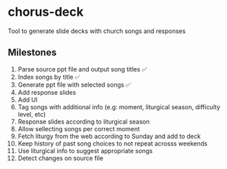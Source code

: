 # chorus-deck
Tool to generate slide decks with church songs and responses

## Milestones

1. Parse source ppt file and output song titles ✅
2. Index songs by title ✅
3. Generate ppt file with selected songs ✅
4. Add response slides
5. Add UI
6. Tag songs with additional info (e.g: moment, liturgical season, difficulty level, etc)
7. Response slides according to liturgical season
8. Allow sellecting songs per correct moment
9. Fetch liturgy from the web according to Sunday and add to deck
10. Keep history of past song choices to not repeat acrosss weekends
12. Use liturgical info to suggest appropriate songs
12. Detect changes on source file
